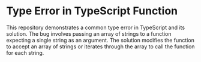 # Type Error in TypeScript Function
This repository demonstrates a common type error in TypeScript and its solution.
The bug involves passing an array of strings to a function expecting a single string as an argument.
The solution modifies the function to accept an array of strings or iterates through the array to call the function for each string.